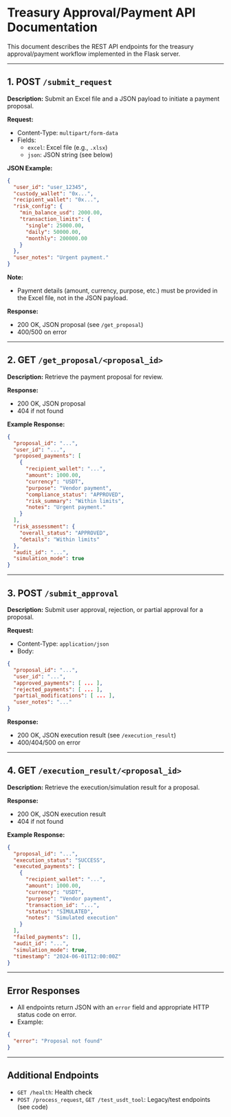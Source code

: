 # Treasury Approval/Payment API Documentation

This document describes the REST API endpoints for the treasury approval/payment workflow implemented in the Flask server.

---

## 1. POST `/submit_request`
**Description:** Submit an Excel file and a JSON payload to initiate a payment proposal.

**Request:**
- Content-Type: `multipart/form-data`
- Fields:
  - `excel`: Excel file (e.g., `.xlsx`)
  - `json`: JSON string (see below)

**JSON Example:**
```json
{
  "user_id": "user_12345",
  "custody_wallet": "0x...",
  "recipient_wallet": "0x...",
  "risk_config": {
    "min_balance_usd": 2000.00,
    "transaction_limits": {
      "single": 25000.00,
      "daily": 50000.00,
      "monthly": 200000.00
    }
  },
  "user_notes": "Urgent payment."
}
```

**Note:**
- Payment details (amount, currency, purpose, etc.) must be provided in the Excel file, not in the JSON payload.

**Response:**
- 200 OK, JSON proposal (see `/get_proposal`)
- 400/500 on error

---

## 2. GET `/get_proposal/<proposal_id>`
**Description:** Retrieve the payment proposal for review.

**Response:**
- 200 OK, JSON proposal
- 404 if not found

**Example Response:**
```json
{
  "proposal_id": "...",
  "user_id": "...",
  "proposed_payments": [
    {
      "recipient_wallet": "...",
      "amount": 1000.00,
      "currency": "USDT",
      "purpose": "Vendor payment",
      "compliance_status": "APPROVED",
      "risk_summary": "Within limits",
      "notes": "Urgent payment."
    }
  ],
  "risk_assessment": {
    "overall_status": "APPROVED",
    "details": "Within limits"
  },
  "audit_id": "...",
  "simulation_mode": true
}
```

---

## 3. POST `/submit_approval`
**Description:** Submit user approval, rejection, or partial approval for a proposal.

**Request:**
- Content-Type: `application/json`
- Body:
```json
{
  "proposal_id": "...",
  "user_id": "...",
  "approved_payments": [ ... ],
  "rejected_payments": [ ... ],
  "partial_modifications": [ ... ],
  "user_notes": "..."
}
```

**Response:**
- 200 OK, JSON execution result (see `/execution_result`)
- 400/404/500 on error

---

## 4. GET `/execution_result/<proposal_id>`
**Description:** Retrieve the execution/simulation result for a proposal.

**Response:**
- 200 OK, JSON execution result
- 404 if not found

**Example Response:**
```json
{
  "proposal_id": "...",
  "execution_status": "SUCCESS",
  "executed_payments": [
    {
      "recipient_wallet": "...",
      "amount": 1000.00,
      "currency": "USDT",
      "purpose": "Vendor payment",
      "transaction_id": "...",
      "status": "SIMULATED",
      "notes": "Simulated execution"
    }
  ],
  "failed_payments": [],
  "audit_id": "...",
  "simulation_mode": true,
  "timestamp": "2024-06-01T12:00:00Z"
}
```

---

## Error Responses
- All endpoints return JSON with an `error` field and appropriate HTTP status code on error.
- Example:
```json
{
  "error": "Proposal not found"
}
```

---

## Additional Endpoints
- `GET /health`: Health check
- `POST /process_request`, `GET /test_usdt_tool`: Legacy/test endpoints (see code) 